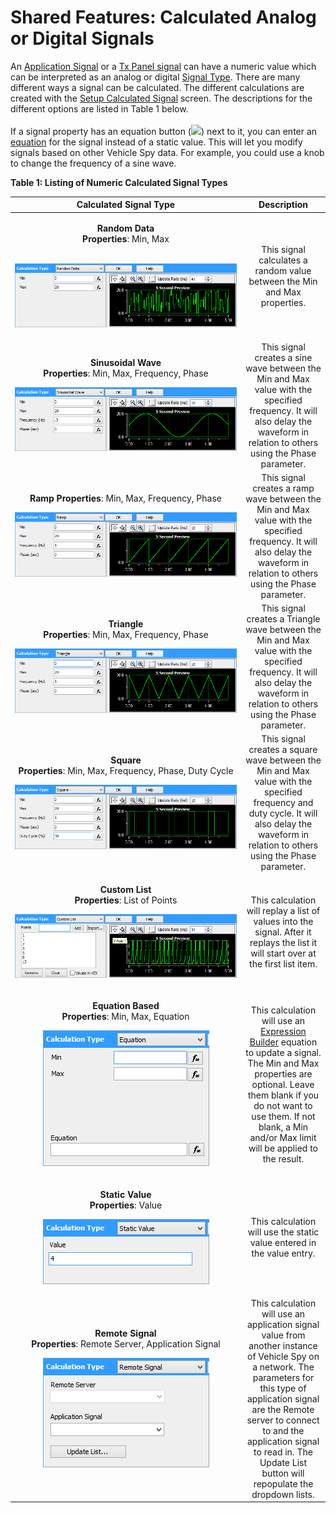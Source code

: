 # Shared Features: Calculated Analog or Digital Signals

An [Application Signal](../../vehicle-spy-main-menus/main-menu-scripting-and-automation/application-signals/) or a [Tx Panel signal](../../vehicle-spy-main-menus/main-menu-spy-networks/transmit-panel/dynamic-transmit-message-bytes.md) can have a numeric value which can be interpreted as an analog or digital [Signal Type](../../vehicle-spy-main-menus/main-menu-spy-networks/message-editor/message-signals/message-signal-type.md). There are many different ways a signal can be calculated. The different calculations are created with the [Setup Calculated Signal](./) screen. The descriptions for the different options are listed in Table 1 below.\
\
If a signal property has an equation button (![](https://cdn.intrepidcs.net/support/VehicleSpy/assets/spyEQ.gif)) next to it, you can enter an [equation](../shared-features-expression-builder.md) for the signal instead of a static value. This will let you modify signals based on other Vehicle Spy data. For example, you could use a knob to change the frequency of a sine wave.

**Table 1: Listing of Numeric Calculated Signal Types**

<table><thead><tr><th width="355" align="center">Calculated Signal Type</th><th align="center">Description</th></tr></thead><tbody><tr><td align="center"><p><strong>Random Data</strong><br><strong>Properties</strong>: Min, Max</p><p></p><p><br><img src="../../.gitbook/assets/spyCalcRandom.gif" alt="" data-size="original"></p></td><td align="center">This signal calculates a random value between the Min and Max properties.</td></tr><tr><td align="center"><p><strong>Sinusoidal Wave</strong><br><strong>Properties</strong>: Min, Max, Frequency, Phase</p><p></p><p>               <img src="../../.gitbook/assets/spyCalcSine.gif" alt="" data-size="original">                                               </p></td><td align="center">This signal creates a sine wave between the Min and Max value with the specified frequency. It will also delay the waveform in relation to others using the Phase parameter.</td></tr><tr><td align="center"><p><strong>Ramp Properties</strong>: Min, Max, Frequency, Phase</p><p>         </p><p><img src="../../.gitbook/assets/spyCalcRamp.gif" alt="" data-size="original"></p></td><td align="center">This signal creates a ramp wave between the Min and Max value with the specified frequency. It will also delay the waveform in relation to others using the Phase parameter.</td></tr><tr><td align="center"><p><strong>Triangle</strong><br><strong>Properties</strong>: Min, Max, Frequency, Phase</p><p></p><p><img src="../../.gitbook/assets/spyCalcTri.gif" alt=""></p></td><td align="center">This signal creates a Triangle wave between the Min and Max value with the specified frequency. It will also delay the waveform in relation to others using the Phase parameter.</td></tr><tr><td align="center"><p><strong>Square</strong><br><strong>Properties</strong>: Min, Max, Frequency, Phase, Duty Cycle</p><p></p><p><img src="../../.gitbook/assets/spyCalcSquare.gif" alt=""></p></td><td align="center">This signal creates a square wave between the Min and Max value with the specified frequency and duty cycle. It will also delay the waveform in relation to others using the Phase parameter.</td></tr><tr><td align="center"><p><strong>Custom List</strong><br><strong>Properties</strong>: List of Points</p><p></p><p><img src="../../.gitbook/assets/spyCalcList.gif" alt=""></p></td><td align="center">This calculation will replay a list of values into the signal. After it replays the list it will start over at the first list item.</td></tr><tr><td align="center"><p><strong>Equation Based</strong><br><strong>Properties</strong>: Min, Max, Equation</p><p></p><p><img src="../../.gitbook/assets/spyCalcEquation.gif" alt="" data-size="original"></p></td><td align="center">This calculation will use an <a href="../shared-features-expression-builder.md">Expression Builder</a> equation to update a signal. The Min and Max properties are optional. Leave them blank if you do not want to use them. If not blank, a Min and/or Max limit will be applied to the result.</td></tr><tr><td align="center"><p><strong>Static Value</strong><br><strong>Properties</strong>: Value</p><p></p><p><img src="../../.gitbook/assets/spyCalcStaticVal.gif" alt=""></p></td><td align="center">This calculation will use the static value entered in the value entry.</td></tr><tr><td align="center"><p><strong>Remote Signal</strong><br><strong>Properties</strong>: Remote Server, Application Signal</p><p></p><p><img src="../../.gitbook/assets/spyCalcRemote.gif" alt=""></p></td><td align="center">This calculation will use an application signal value from another instance of Vehicle Spy on a network. The parameters for this type of application signal are the Remote server to connect to and the application signal to read in. The Update List button will repopulate the dropdown lists.</td></tr></tbody></table>
